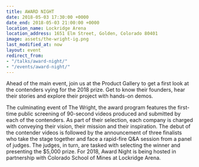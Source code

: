 ```yaml
---
title: AWARD NIGHT
date: 2018-05-03 17:30:00 +0000
date_end: 2018-05-03 21:00:00 +0000
location_name: Lockridge Arena
location_address: 1651 Elm Street, Golden, Colorado 80401
image: assets/the-wright-ig.png
last_modified_at: now
layout: event
redirect_from:
- "/talks/award-night/"
- "/events/award-night/"
---
```

Ahead of the main event, join us at the Product Gallery to get a first look at the contenders vying for the 2018 prize. Get to know their founders, hear their stories and explore their project with hands-on demos.

The culminating event of The Wright, the award program features the first-time public screening of 90-second videos produced and submitted by each of the contenders. As part of their selection, each company is charged with conveying their vision, their mission and their inspiration. The debut of the contender videos is followed by the announcement of three finalists who take the stage together and face a rapid-fire Q&A session from a panel of judges. The judges, in turn, are tasked with selecting the winner and presenting the $5,000 prize. For 2018, Award Night is being hosted in partnership with Colorado School of Mines at Lockridge Arena.

